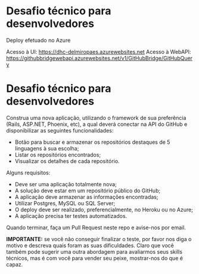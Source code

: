 # Desafio técnico para desenvolvedores

Deploy efetuado no Azure

Acesso à UI:     https://dhc-delmiropaes.azurewebsites.net
Acesso à WebAPI: https://githubbridgewebapi.azurewebsites.net/v1/GitHubBridge/GitHubQuery

# Desafio técnico para desenvolvedores

Construa uma nova aplicação, utilizando o framework de sua preferência (Rails, ASP.NET, Phoenix, etc), a qual deverá conectar na API do GitHub e disponibilizar as seguintes funcionalidades:

- Botão para buscar e armazenar os repositórios destaques de 5 linguagens à sua escolha;
- Listar os repositórios encontrados;
- Visualizar os detalhes de cada repositório.

Alguns requisitos:

- Deve ser uma aplicação totalmente nova;
- A solução deve estar em um repositório público do GitHub;
- A aplicação deve armazenar as informações encontradas;
- Utilizar Postgres, MySQL ou SQL Server;
- O deploy deve ser realizado, preferencialmente, no Heroku ou no Azure;
- A aplicação precisa ter testes automatizados.

Quando terminar, faça um Pull Request neste repo e avise-nos por email.

**IMPORTANTE:** se você não conseguir finalizar o teste, por favor nos diga o motivo e descreva quais foram as suas dificuldades. Claro que você também pode sugerir uma outra abordagem para avaliarmos seus skills técnicos, mas é com você para vender seu peixe, mostrar-nos do que é capaz.
